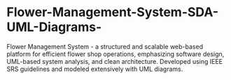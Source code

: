# Flower-Management-System-SDA-UML-Diagrams-
Flower Management System - a structured and scalable web-based platform for efficient flower shop operations, emphasizing software design, UML-based system analysis, and clean architecture. Developed using IEEE SRS guidelines and modeled extensively with UML diagrams.
